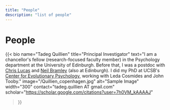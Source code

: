 ```yaml
---
title: "People"
description: "list of people"
---
```

# People


{{< bio name="Tadeg Quillien" title="Principal Investigator" text="I am a chancellor's fellow (research-focused faculty member) in the Psychology department at the University of Edinburgh. Before that, I was a postdoc with [Chris Lucas](https://lucaslab-uoe.github.io/members/chris/) and [Neil Bramley](https://www.bramleylab.ppls.ed.ac.uk/member/neil/) (also at Edinburgh). I did my PhD at UCSB's [Center for Evolutionary Psychology](https://www.cep.ucsb.edu/), working with Leda Cosmides and John Tooby."
 image="/Quillien_copenhagen.jpg" alt="Sample Image" width="300" 
 contact="tadeg.quillien AT gmail.com"
 scholar="https://scholar.google.com/citations?user=7h0VM_kAAAAJ"
 >}}


